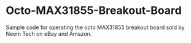 # Octo-MAX31855-Breakout-Board
Sample code for operating the octo MAX31855 breakout board sold by Neem Tech on eBay and Amazon.

